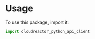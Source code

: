 # Usage

To use this package, import it:

```python
import cloudreactor_python_api_client
```

```{include} ../../cloudreactor-python-api-client/README.md
```
